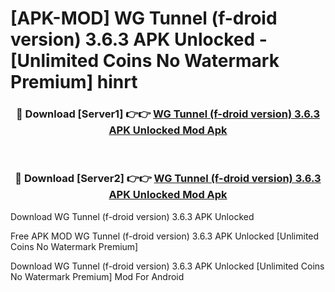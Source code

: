 # [APK-MOD] WG Tunnel (f-droid version) 3.6.3 APK Unlocked - [Unlimited Coins No Watermark Premium] hinrt



<div align="center">
<h3>🔴 Download [Server1] 👉👉 <a href="https://momento.my/?title=WG_Tunnel_(f-droid_version)_3.6.3_APK_Unlocked">WG Tunnel (f-droid version) 3.6.3 APK Unlocked Mod Apk</a></h3><br>

<h3>🔴 Download [Server2] 👉👉 <a href="https://momento.my/?title=WG_Tunnel_(f-droid_version)_3.6.3_APK_Unlocked">WG Tunnel (f-droid version) 3.6.3 APK Unlocked Mod Apk</a></h3>
</div>



Download WG Tunnel (f-droid version) 3.6.3 APK Unlocked 

Free APK MOD WG Tunnel (f-droid version) 3.6.3 APK Unlocked [Unlimited Coins No Watermark Premium]

Download WG Tunnel (f-droid version) 3.6.3 APK Unlocked [Unlimited Coins No Watermark Premium] Mod For Android
